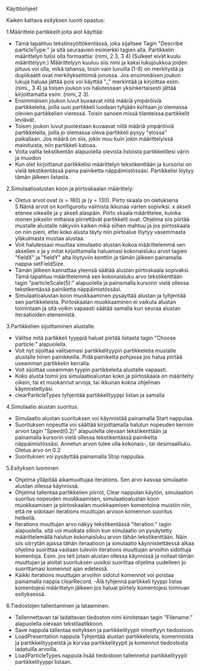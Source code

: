 Käyttöohjeet

Kaiken kattava esityksen luonti opastus:

1.Määrittele partikkelit joita aiot käyttää: 
- Tämä tapahtuu tekstinsyöttökentässä, joka sijaitsee Tagin "Describe particleType:" ja 
sitä seuraavien esimerkki tagien alla. Partikkelin määrittelyn tulisi olla formaattia: 
(nimi, 2 3, 3 4)  (Sulkeet eivät kuulu määrittelyyn.) Määrittelyyn kuuluu siis nimi ja 
kaksi lukujoukkoa joiden pituus voi olla, mikä tahansa, tosin vain luvuilla (1-8) on 
merkitystä ja duplikaatit ovat merkityksettömiä jonossa. Jos ensimmäisen joukon 
lukuja haluaa jättää pois voi käyttää ",," merkintää ja kirjoittaa esim. (nimi,, 3 4) ja 
toisen joukon voi halutessaan yksinkertaisesti jättää kirjoittamatta esim. (nimi, 2 3).
- Ensimmäisen joukon luvut kuvaavat niitä määriä ympäröiviä partikkeleita, joilla uusi
partikkeli luodaan tyhjään kohtaan jo olemassa olevien partikkelien vieressä. Toisin 
sanoen missä tilanteissa partikkelit leviävät.
- Toisen joukon luvut puolestaan kuvaavat niitä määriä ympäröiviä partikkeleita, joilla
jo olemassa oleva partikkeli pysyy "elossa" paikallaan. Jos määrä on siis, jokin muu 
kuin jokin määrittelyissä mainituista, niin partikkeli katoaa.
- Voita valita tekstikentän alapuolella olevista listoista partikkelillesi värin ja muodon
- Kun olet kirjoittanut partikkelisi määrittelyn tekstikenttään ja kursorisi on vielä
tekstikentässä paina <enter> painiketta näppäimistössäsi. Partikkelisi löytyy tämän 
jälkeen listasta.

2.Simulaatioalustan koon ja piirtoskaalan määrittely:
- Oletus arvot ovat (x = 180) ja (y = 130). Piirto skaala on oletuksena 5.Nämä
arvot on konfiguroitu valmista ikkunaa varten sopiviksi. x akseli etenee 
oikealle ja y akseli alaspäin. Piirto skaala määrittelee, kuinka monen pikselin mittaisia 
piirrettävät partikkelit ovat. Ohjelma siis piirtää mustalle alustalle näkyviin kaiken 
mikä siihen mahtuu ja jos piirtoskaala on niin pieni, ettei koko alusta täyty
niin piirtoalue löytyy vasemmasta yläkulmasta mustaa alustaa.
- Voit halutessasi muuttaa simulaatio alustan kokoa määrittelemmä sen akselien
x ja y mitat kirjoittamalla haluamasi kokonaisluku arvot tagien "fieldX" ja "fieldY" 
alta löytyviin kenttiin ja tämän jälkeen painamalla nappia setFieldSize.
- Tämän jälkeen kannattaa yleensä säätää alustan piirtoskaala sopivaksi. Tämä 
tapahtuu määrittelemmä sen kokonaisluku arvo tekstikenttään tagin 
"particleScale(5):" alapuolella ja painamalla kursorin vielä ollessa tekstikentässä 
<enter> painiketta näppäimistössäsi.
- Simulaatioalustan koon muokkaaminen pysäyttää alustan ja tyhjentää sen
partikkeleista. Piirtoskaalan muokkaaminen ei vaikuta alustan toimintaan
ja sitä voikin vapaasti säätää samalla kun seuraa alustan iteraatioiden etenemistä.

3.Partikkelien sijoittaminen alustalle.
- Valitse mitä partikkeli tyyppiä haluat piirtää listasta tagin "Choose particle:"
alapuolella.
- Voit nyt sijoittaa valitsemasi partikkelityypin partikkeleita mustalle alustalle
hiiren painikkeilla. Pidä painiketta pohjassa jos halua piirtää useamman partikkelin
kerralla.
- Voit sijoittaa useamman tyypin partikkeleita alustalle vapaasti.
- Koko alusta toimii jos simulaatioalustan koko ja piirtoskaala on määritelty oikein, 
tai et muokannut arvoja, tai ikkunan kokoa ohjelman käynnistettyäsi.
- clearParticleTypes tyhjentää partikkelityyppi listan ja samalla

4.Simulaatio alustan suoritus.
- Simulaatio alustan suorituksen voi käynnistää painamalla Start nappulaa.
- Suorituksen nopeutta voi säättää kirjoittamalla halutun nopeuden kerroin
arvon tagin "Speed(0.2)" alapuolella olevaan tekstikenttään ja painamalla kursorin 
vielä ollessa tekstikentässä <enter> painiketta näppäimistössäsi. Annetun arvon
tulee olla kokonais-, tai desimaaliluku. Oletus arvo on 0.2
- Suorituksen voi pysäyttää painamalla Stop nappulaa.

5.Esityksen luominen
- Ohjelma ylläpitää aikamuuttujaa iterations. Sen arvo kasvaa simulaatio alustan
ollessa käynnissä. 
- Ohjelma tallentaa partikkelien piirrot, Clear nappulan käytön, simulaation 
suoritus nopeuden muokkaamisen, simulaatioalustan koon muokkaamisen ja
piirtoskaalan muokkaamisen komentoina muistiin niin, että ne sidotaan
iterations muuttujan arvoon komennon suoritus hetkellä.
-  Iterations muuttujan arvo näkyy tekstikentässä "iteration:" tagin alapuolella.
sitä voi muokata silloin kun simulaatio on pysäytetty määrittelemällä halutun 
kokonaisluku arvon tähän tekstikenttään. Näin siis siirrytän ajassa tähän 
iteraatioon ja simulaatio käynnistettäessä alkaa ohjelma suorittaa vastaan
tuleviin iterations muuttujan arvoihin sidottuja komentoja. Esim. jos teit
jotain alustan ollessa käynnissä ja nollaat tämän muuttujan ja aloitat 
suorituksen uusiksi suorittaa ohjelma uudelleen jo suorittamasi komennot
ajan edetessä.
- Kaikki iterations muuttujan arvoihin sidotut komennot voi poistaa painamalla
nappia clearRecord.
-Älä tyhjennä partikkeli tyyppi listaa komentojesi määrittelyn jälkeen  jos haluat 
piirtely komentojesi toimivan esityksessä.

6.Tiedostojen tallentaminen ja lataaminen.
- Tallennettavan tai ladattavan tiedoston nimi kiroitetaan tagin "Filename:" 
alapuolella olevaan tekstilaatikkoon.
- Save nappula tallentaa esityksen ja partikkelityypit nimettyyn tiedostoon.
- LoadPresentation nappula Tyhjentää alustan partikkeleista, komennoista
ja partikkelityypeistä ja korvaa partikkelityypit ja komennot tiedostosta
ladatuilla arvoilla.
- LoadParticleTypes nappula lisää tiedostoon tallennetut partikkelityypit
partikkelityyppi listaan.

